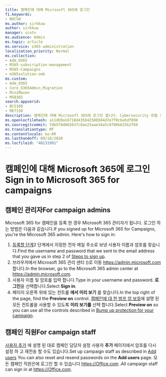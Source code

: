 ```yaml
---
title: 캠페인에 대해 Microsoft 365에 로그인
f1.keywords:
- NOCSH
ms.author: sirkkuw
author: sirkkuw
manager: scotv
ms.audience: Admin
ms.topic: article
ms.service: o365-administration
localization_priority: Normal
ms.collection:
- Adm_O365
- M365-subscription-management
- M365-Campaigns
- m365solution-smb
ms.custom:
- Adm_O365
- Core_O365Admin_Migration
- MiniMaven
- MSB365
search.appverid:
- BCS160
- MET150
description: 캠페인에 대해 Microsoft 365에 로그인 합니다. Cybersecurity 위협 으로부터 전자 메일, 데이터 및 통신으로 캠페인을 보호 합니다.
ms.openlocfilehash: a11db9a16718d435842508504d7e7f0cba5df898
ms.sourcegitcommit: fdb5f9d865037c0ae23aae34a5c0f06b625b2f69
ms.translationtype: MT
ms.contentlocale: ko-KR
ms.lasthandoff: 09/18/2020
ms.locfileid: "48131991"
---
```

# <a name="sign-in-to-microsoft-365-for-campaigns"></a><span data-ttu-id="f3593-104">캠페인에 대해 Microsoft 365에 로그인</span><span class="sxs-lookup"><span data-stu-id="f3593-104">Sign in to Microsoft 365 for campaigns</span></span>

## <a name="for-campaign-admins"></a><span data-ttu-id="f3593-105">캠페인 관리자</span><span class="sxs-lookup"><span data-stu-id="f3593-105">For campaign admins</span></span>
<span data-ttu-id="f3593-106">Microsoft 365 for 캠페인을 등록 한 경우 Microsoft 365 관리자가 됩니다. 로그인 하는 방법은 다음과 같습니다.</span><span class="sxs-lookup"><span data-stu-id="f3593-106">If you signed up for Microsoft 365 for Campaigns, you're the Microsoft 365 admin. Here's how to sign in:</span></span> 
1. <span data-ttu-id="f3593-107">[등록할 단계](m365-campaigns-sign-up.md#steps-to-sign-up)2 단계에서 지정한 전자 메일 주소로 보낸 사용자 이름과 암호를 찾습니다.</span><span class="sxs-lookup"><span data-stu-id="f3593-107">Find the username and password that we sent to the email address that you gave us in step 2 of [Steps to sign up](m365-campaigns-sign-up.md#steps-to-sign-up).</span></span>
2. <span data-ttu-id="f3593-108">브라우저에서 Microsoft 365 관리 센터 ()로 이동 <a href="https://go.microsoft.com/fwlink/p/?linkid=837890" target="_blank">https://admin.microsoft.com</a> 합니다.</span><span class="sxs-lookup"><span data-stu-id="f3593-108">In the browser, go to the Microsoft 365 admin center at <a href="https://go.microsoft.com/fwlink/p/?linkid=837890" target="_blank">https://admin.microsoft.com</a>.</span></span> 
3. <span data-ttu-id="f3593-109">사용자 이름 및 암호를 입력 합니다.</span><span class="sxs-lookup"><span data-stu-id="f3593-109">Type in your username and password.</span></span> <span data-ttu-id="f3593-110">**로그인**을 선택합니다.</span><span class="sxs-lookup"><span data-stu-id="f3593-110">Select **Sign in**.</span></span>
4. <span data-ttu-id="f3593-111">페이지 오른쪽 위에 있는 컨트롤 **에서 미리 보기** 를 찾습니다.</span><span class="sxs-lookup"><span data-stu-id="f3593-111">In the top right of the page, find the **Preview on** control.</span></span> <span data-ttu-id="f3593-112">[캠페인에 대 한 범프 업 보호](m365-campaigns-security-overview.md)에 설명 된 모든 컨트롤을 사용할 수 있도록 **미리 보기를** 선택 합니다.</span><span class="sxs-lookup"><span data-stu-id="f3593-112">Select **Preview on** so you can use all the controls described in [Bump up protection for your campaign](m365-campaigns-security-overview.md).</span></span>

## <a name="for-campaign-staff"></a><span data-ttu-id="f3593-113">캠페인 직원</span><span class="sxs-lookup"><span data-stu-id="f3593-113">For campaign staff</span></span>
<span data-ttu-id="f3593-114">[사용자 추가](../business/add-users-m365b.md?toc=/microsoft-365/campaigns/toc.json) 에 설명 된 대로 캠페인 담당자 설정 사용자 **추가** 페이지에서 암호를 다시 설정 하 고 재전송 할 수도 있습니다.</span><span class="sxs-lookup"><span data-stu-id="f3593-114">Set up campaign staff as described in [Add users](../business/add-users-m365b.md?toc=/microsoft-365/campaigns/toc.json) You can also reset and resend passwords on the **Add users** page.</span></span>
<span data-ttu-id="f3593-115">모든 캠페인 직원은에 로그인 할 수 있습니다 <a href="https://office.com" target="_blank">https://Office.com</a> .</span><span class="sxs-lookup"><span data-stu-id="f3593-115">All campaign staff can sign in at <a href="https://office.com" target="_blank">https://Office.com</a>.</span></span>

